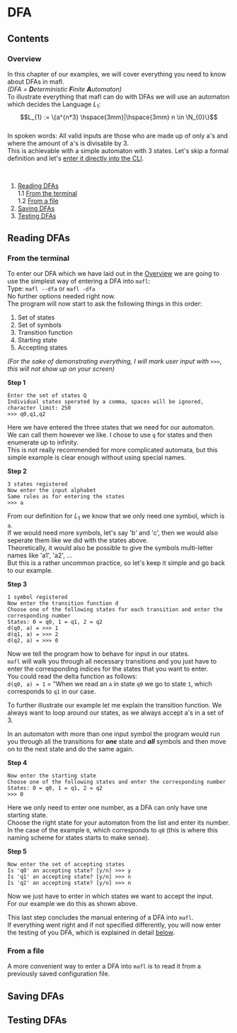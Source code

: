 # DFA

## Contents

### Overview
In this chapter of our examples, we will cover everything you need to know about DFAs in mafl.  
*(DFA = **D**eterministic **F**inite **A**utomaton)*  
To illustrate everything that mafl can do with DFAs we will use an automaton which decides the Language $L_{1}$:  
$$L_{1} := \{a^{n*3} \hspace{3mm}|\hspace{3mm} n \in \N_{0}\}$$  
In spoken words: All valid inputs are those who are made up of only a's and where the amount of a's is divisable by 3.  
This is achievable with a simple automaton with 3 states. Let's skip a formal definition and let's [enter it directly into the CLI](#from-the-terminal).  

&nbsp;  


1. [Reading DFAs](#reading-dfas)  
1.1 [From the terminal](#from-the-terminal)  
1.2 [From a file](#from-a-file)  
2. [Saving DFAs](#saving-dfas)  
3. [Testing DFAs](#testing-dfas)  

## Reading DFAs

### From the terminal

To enter our DFA which we have laid out in the [Overview](#overview) we are going to use the simplest way of entering a DFA into `mafl`:  
Type: `mafl --dfa` or `mafl -dfa`  
No further options needed right now.  
The program will now start to ask the following things in this order:  
1. Set of states
2. Set of symbols
3. Transition function
4. Starting state
5. Accepting states

*(For the sake of demonstrating everything, I will mark user input with `>>>`, this will not show up on your screen)*  

**Step 1**  
~~~
Enter the set of states Q
Individual states sperated by a comma, spaces will be ignored, character limit: 250
>>> q0,q1,q2
~~~
Here we have entered the three states that we need for our automaton.  
We can call them however we like. I chose to use `q` for states and then enumerate up to infinity.  
This is not really recommended for more complicated automata, but this simple example is clear enough without using special names. 

**Step 2**  
~~~
3 states registered
Now enter the input alphabet
Same rules as for entering the states
>>> a
~~~
From our definition for $L_1$ we know that we only need one symbol, which is `a`.  
If we would need more symbols, let's say 'b' and 'c', then we would also seperate them like we did with the states above.  
Theoretically, it would also be possible to give the symbols multi-letter names like 'a1', 'a2', ...  
But this is a rather uncommon practice, so let's keep it simple and go back to our example.

**Step 3**  
~~~
1 symbol registered
Now enter the transition function d
Choose one of the following states for each transition and enter the corresponding number
States: 0 = q0, 1 = q1, 2 = q2
d(q0, a) = >>> 1
d(q1, a) = >>> 2
d(q2, a) = >>> 0
~~~
Now we tell the program how to behave for input in our states.  
`mafl` will walk you through all necessary transitions and you just have to enter the corresponding indices for the states that you want to enter.  
You could read the delta function as follows:  
`d(q0, a) = 1` = "When we read an `a` in state `q0` we go to state `1`, which corresponds to `q1` in our case.  

To further illustrate our example let me explain the transition function. We always want to loop around our states, as we always accept a's in a set of 3.  

In an automaton with more than one input symbol the program would run you through all the transitions for ***one*** state and ***all*** symbols and then move on to the next state and do the same again.

**Step 4**
~~~
Now enter the starting state
Choose one of the following states and enter the corresponding number
States: 0 = q0, 1 = q1, 2 = q2
>>> 0
~~~
Here we only need to enter one number, as a DFA can only have one starting state.  
Choose the right state for your automaton from the list and enter its number. In the case of the example `0`, which corresponds to `q0` (this is where this naming scheme for states starts to make sense).

**Step 5**  
~~~
Now enter the set of accepting states
Is 'q0' an accepting state? [y/n] >>> y
Is 'q1' an accepting state? [y/n] >>> n
Is 'q2' an accepting state? [y/n] >>> n
~~~
Now we just have to enter in which states we want to accept the input.  
For our example we do this as shown above.  

This last step concludes the manual entering of a DFA into `mafl`.  
If everything went right and if not specified differently, you will now enter the testing of you DFA, which is explained in detail [below](#testing-dfas).  

### From a file

A more convenient way to enter a DFA into `mafl` is to read it from a previously saved configuration file.

## Saving DFAs

## Testing DFAs